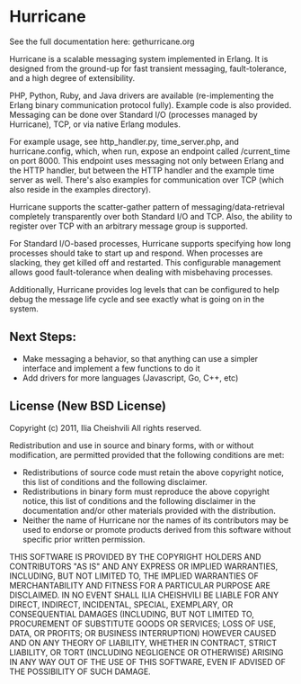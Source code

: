 Hurricane
=========

See the full documentation here: gethurricane.org

Hurricane is a scalable messaging system implemented in Erlang. It is
designed from the ground-up for fast transient messaging,
fault-tolerance, and a high degree of extensibility.

PHP, Python, Ruby, and Java drivers are available (re-implementing the
Erlang binary communication protocol fully). Example code is also
provided. Messaging can be done over Standard I/O (processes managed by
Hurricane), TCP, or via native Erlang modules.

For example usage, see http_handler.py, time_server.php, and
hurricane.config, which, when run, expose an endpoint called
/current_time on port 8000. This endpoint uses messaging not only
between Erlang and the HTTP handler, but between the HTTP handler
and the example time server as well. There's also examples for
communication over TCP (which also reside in the examples directory).

Hurricane supports the scatter-gather pattern of
messaging/data-retrieval completely transparently over both Standard
I/O and TCP. Also, the ability to register over TCP with an arbitrary
message group is supported.

For Standard I/O-based processes, Hurricane supports specifying how
long processes should take to start up and respond. When processes are
slacking, they get killed off and restarted. This configurable
management allows good fault-tolerance when dealing with misbehaving
processes.

Additionally, Hurricane provides log levels that can be configured to
help debug the message life cycle and see exactly what is going on in
the system.

Next Steps:
-----------

- Make messaging a behavior, so that anything can use a simpler
  interface and implement a few functions to do it
- Add drivers for more languages (Javascript, Go, C++, etc)

License (New BSD License)
-------------------------

Copyright (c) 2011, Ilia Cheishvili
All rights reserved.

Redistribution and use in source and binary forms, with or without
modification, are permitted provided that the following conditions are met:

- Redistributions of source code must retain the above copyright
  notice, this list of conditions and the following disclaimer.
- Redistributions in binary form must reproduce the above copyright
  notice, this list of conditions and the following disclaimer in the
  documentation and/or other materials provided with the distribution.
- Neither the name of Hurricane nor the
  names of its contributors may be used to endorse or promote products
  derived from this software without specific prior written permission.

THIS SOFTWARE IS PROVIDED BY THE COPYRIGHT HOLDERS AND CONTRIBUTORS "AS IS" AND
ANY EXPRESS OR IMPLIED WARRANTIES, INCLUDING, BUT NOT LIMITED TO, THE IMPLIED
WARRANTIES OF MERCHANTABILITY AND FITNESS FOR A PARTICULAR PURPOSE ARE
DISCLAIMED. IN NO EVENT SHALL ILIA CHEISHVILI BE LIABLE FOR ANY
DIRECT, INDIRECT, INCIDENTAL, SPECIAL, EXEMPLARY, OR CONSEQUENTIAL DAMAGES
(INCLUDING, BUT NOT LIMITED TO, PROCUREMENT OF SUBSTITUTE GOODS OR SERVICES;
LOSS OF USE, DATA, OR PROFITS; OR BUSINESS INTERRUPTION) HOWEVER CAUSED AND
ON ANY THEORY OF LIABILITY, WHETHER IN CONTRACT, STRICT LIABILITY, OR TORT
(INCLUDING NEGLIGENCE OR OTHERWISE) ARISING IN ANY WAY OUT OF THE USE OF THIS
SOFTWARE, EVEN IF ADVISED OF THE POSSIBILITY OF SUCH DAMAGE.
